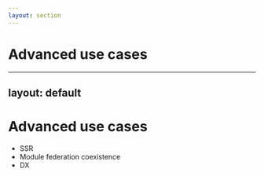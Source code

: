 ```yaml
---
layout: section
---
```


# Advanced use cases

---
layout: default
---

# Advanced use cases

<v-clicks>

* SSR
* Module federation coexistence
* DX

</v-clicks>